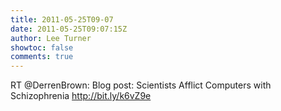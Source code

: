 ```yaml
---
title: 2011-05-25T09-07
date: 2011-05-25T09:07:15Z
author: Lee Turner
showtoc: false
comments: true
---
```


RT @DerrenBrown: Blog post: Scientists Afflict Computers with Schizophrenia http://bit.ly/k6vZ9e

